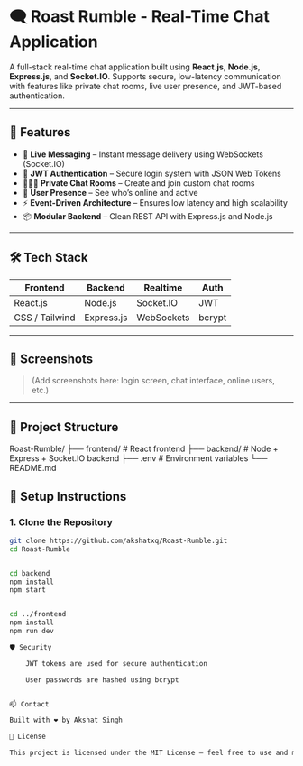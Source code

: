 # 🗨️ Roast Rumble - Real-Time Chat Application



A full-stack real-time chat application built using **React.js**, **Node.js**, **Express.js**, and **Socket.IO**. Supports secure, low-latency communication with features like private chat rooms, live user presence, and JWT-based authentication.

---

## 🚀 Features

- 💬 **Live Messaging** – Instant message delivery using WebSockets (Socket.IO)
- 🔐 **JWT Authentication** – Secure login system with JSON Web Tokens
- 🧑‍🤝‍🧑 **Private Chat Rooms** – Create and join custom chat rooms
- 👀 **User Presence** – See who’s online and active
- ⚡ **Event-Driven Architecture** – Ensures low latency and high scalability
- 📦 **Modular Backend** – Clean REST API with Express.js and Node.js

---

## 🛠️ Tech Stack

| Frontend | Backend | Realtime | Auth |
|----------|---------|----------|------|
| React.js | Node.js | Socket.IO | JWT |
| CSS / Tailwind | Express.js | WebSockets | bcrypt |

---

## 📸 Screenshots

> (Add screenshots here: login screen, chat interface, online users, etc.)

---

## 📁 Project Structure

Roast-Rumble/
├── frontend/ # React frontend
├── backend/ # Node + Express + Socket.IO backend
├── .env # Environment variables
└── README.md

## 🔧 Setup Instructions

### 1. Clone the Repository

```bash
git clone https://github.com/akshatxq/Roast-Rumble.git
cd Roast-Rumble


cd backend
npm install
npm start


cd ../frontend
npm install
npm run dev

🛡️ Security

    JWT tokens are used for secure authentication

    User passwords are hashed using bcrypt


📫 Contact

Built with ❤️ by Akshat Singh

📃 License

This project is licensed under the MIT License – feel free to use and modify!


